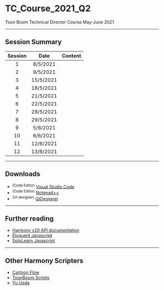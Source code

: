 # TC_Course_2021_Q2
Toon Boom Technical Director Course May-June 2021

 - - - -
 
## Session Summary
| Session | Date | Content |
| :----:|:----:|:---|
| 1 | 8/5/2021 | |
| 2 | 9/5/2021 | |
| 3 | 15/5/2021 | |
| 4 | 16/5/2021 | |
| 5 | 21/5/2021 | |
| 6 | 22/5/2021 | |
| 7 | 28/5/2021 | |
| 8 | 29/5/2021 | |
| 9 | 5/6/2021 | |
| 10 | 6/6/2021 | |
| 11 | 12/6/2021 | |
| 12 | 13/6/2021 | |

 - - - -
 
## Downloads
* <sup>(Code Editor)</sup> [Visual Studio Code](https://code.visualstudio.com/Download)     
* <sup>(Code Editor)</sup> [Notepad++](https://notepad-plus-plus.org/downloads/) 
* <sup>(UI designer)</sup> [QtDesigner](https://build-system.fman.io/qt-designer-download)

 - - - -
 
## Further reading
* [Harmony v20 API documentation](https://docs.toonboom.com/help/harmony-20/scripting/script/index.html)
* [Eloquent Javascript](https://eloquentjavascript.net/)
* [SoloLearn Javascript](https://www.sololearn.com/learning/1024)

 - - - -
 
## Other Harmony Scripters
* [Cartoon Flow](http://www.cartoonflow.com/)
* [ToonBoom Scripts](https://toonboomscripts.com/)
* [Yu Ueda](http://raindropmoment.com/harmony-script/)
